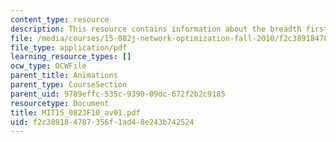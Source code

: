 ```yaml
---
content_type: resource
description: This resource contains information about the breadth first search.
file: /media/courses/15-082j-network-optimization-fall-2010/f2c389184787356f1ad48e243b742524_MIT15_082JF10_av01.pdf
file_type: application/pdf
learning_resource_types: []
ocw_type: OCWFile
parent_title: Animations
parent_type: CourseSection
parent_uid: 9789effc-535c-9390-09dc-672f2b2c9185
resourcetype: Document
title: MIT15_082JF10_av01.pdf
uid: f2c38918-4787-356f-1ad4-8e243b742524
---
```

